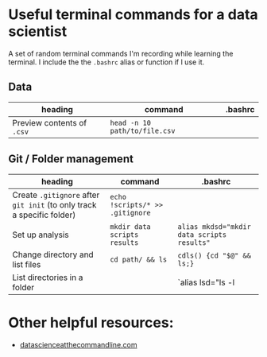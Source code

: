 # Useful terminal commands for a data scientist
A set of random terminal commands I'm recording while learning the terminal. I include the the `.bashrc` alias or function if I use it.

## Data
| heading | command | .bashrc
|---|---|---
| Preview contents of `.csv` | `head -n 10 path/to/file.csv` | 

## Git / Folder management

| heading | command | .bashrc
|---|---|---
| Create `.gitignore` after `git init` (to only track a specific folder) | `echo !scripts/* >> .gitignore` |
| Set up analysis | `mkdir data scripts results` | `alias mkdsd="mkdir data scripts results"`
| Change directory and list files | `cd path/ && ls` | `cdls() {cd "$@" && ls;}`
| List directories in a folder | | `alias lsd="ls -l | grep '^d'"`



# Other helpful resources:

* [datascienceatthecommandline.com](http://datascienceatthecommandline.com/)
